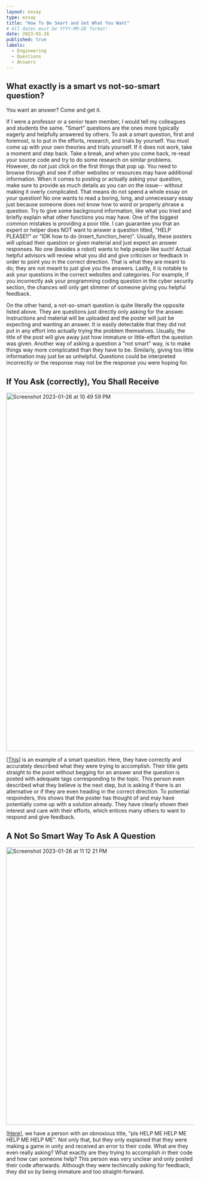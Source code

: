 ```yaml
---
layout: essay
type: essay
title: "How To Be Smart and Get What You Want"
# All dates must be YYYY-MM-DD format!
date: 2023-01-26
published: true
labels:
  - Engineering
  - Questions
  - Answers
---
```


## What exactly is a smart vs not-so-smart question?


You want an answer? Come and get it. 

If I were a professor or a senior team member, I would tell my colleagues and students the same. "Smart" questions are the ones more typically eagerly and helpfully answered by others. To ask a smart question, first and foremost, is to put in the efforts, research, and trials by yourself. You must come up with your own theories and trials yourself. If it does not work, take a moment and step back. 
Take a break, and when you come back, re-read your source code and try to do some research on similar problems. However, do not just click on the first things that pop up. You need to browse through and see if other websites or resources may have additional information. When it comes to posting or actually asking your question, make sure to provide as much details as you can on the issue-- without making it overly complicated.
That means do not spend a whole essay on your question! No one wants to read a boring, long, and unnecessary essay just because someone does not know how to word or properly phrase a question. Try to give some background information, like what you tried and briefly explain what other functions you may have. One of the biggest common mistakes is providing a poor title. I can guarantee you that an expert or helper does NOT want
to answer a question titled, "HELP PLEASE!!" or "IDK how to do (insert_function_here)". Usually, these posters will upload their question or given material and just expect an answer responses. No one (besides a robot) wants to help people like such! Actual helpful advisors will review what you did and give criticism or feedback in order to point you in the correct direction. That is what they are meant to do; they are not
meant to just give you the answers. Lastly, it is notable to ask your questions in the correct websites and categories. For example, if you incorrectly ask your programming coding question in the cyber security section, the chances will only get slimmer of someone giving you helpful feedback.

On the other hand, a not-so-smart question is quite literally the opposite listed above. They are questions just directly only asking for the answer. Instructions and material will be uploaded and the poster will just be expecting and wanting an answer. It is easily detectable that they did not put in any effort into actually trying the problem themselves. Usually, the title of the post will give away just how immature or little-effort the question was given. Another way of asking a question a "not smart" way, is to make things way more complicated than they have to be. Similarly, giving too little information may just be as unhelpful. Questions could be interpreted incorrectly or the response may not be the response you were hoping for. 

## If You Ask (correctly), You Shall Receive

<img width="956" alt="Screenshot 2023-01-26 at 10 49 59 PM" src="https://user-images.githubusercontent.com/122927921/215045763-823d8cf5-cfa7-4587-b99a-ebb9e791074c.png">

[[This](https://stackoverflow.com/questions/75255791/how-to-use-two-cognito-user-pools-from-two-different-aws-accounts-in-my-custom-a)] is an example of a smart question. Here, they have correctly and accurately described what they were trying to accomplish. Their title gets straight to the point without begging for an answer and the question is posted with adequate tags corresponding to the topic. This person even described what they believe is the next step, but is asking if there is an alternative or if they are even heading in the correct direction. To potential responders, this shows that the poster has thought of and may have potentially come up with a solution already. They have clearly shown their interest and care with their efforts, which entices many others to want to respond and give feedback.

## A Not So Smart Way To Ask A Question

<img width="741" alt="Screenshot 2023-01-26 at 11 12 21 PM" src="https://user-images.githubusercontent.com/122927921/215050022-b270b13f-c6c7-4267-9afe-e844c021a7cc.png">

[[Here](https://stackoverflow.com/questions/72141732/pls-help-me-help-me-help-me-help-me)], we have a person with an obnoxious title, "pls HELP ME HELP ME HELP ME HELP ME". Not only that, but they only explained that they were making a game in unity and received an error to their code. What are they even really asking? What exactly are they trying to accomplish in their code and how can someone help? This person was very unclear and only posted their code afterwards. Although they were techincally asking for feedback, they did so by being immature and too straight-forward. 

